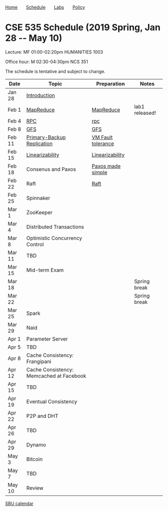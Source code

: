 

[Home](README.md) &nbsp; &nbsp; &nbsp;
[Schedule](schedule.md) &nbsp; &nbsp; &nbsp;
[Labs](labs.md) &nbsp; &nbsp; &nbsp;
[Policy](policy.md)

# CSE 535 Schedule (2019 Spring, Jan 28 -- May 10)

Lecture: MF 01:00-02:20pm HUMANITIES 1003 

Office hour: M 02:30-04:30pm NCS 351

The schedule is tentative and subject to change.

| Date   | Topic &nbsp;                                    | Preparation                                     | Notes          |
|--------|-------------------------------------------------|-------------------------------------------------|----------------|
| Jan 28 | [Introduction](notes/01-intro.md)               |                                                 |                |
| Feb 1  | [MapReduce](notes/02-mapreduce.pdf)             | [MapReduce](readings/mapreduce.pdf)             | lab1 released! |
| Feb 4  | [RPC](notes/03-rpc.pdf)                         | [rpc](readings/rpc.pdf)                         |                |
| Feb 8  | [GFS](notes/04-gfs.pdf)                         | [GFS](readings/gfs.pdf)                         |                |
| Feb 11 | [Primary-Backup Replication](notes/05-vmft.pdf) | [VM Fault tolerance](readings/vm-ft.pdf)        |                |
| Feb 15 | [Linearizability](notes/06-linear.pdf)           | [Linearizability](readings/linearizability.pdf) |                |
| Feb 18 | Consenus and Paxos                              | [Paxos made simple](readings/paxos.pdf)         |                |
| Feb 22 | Raft                                            | [Raft](readings/raft.pdf)                       |                |
| Feb 25 | Spinnaker                                       |                                                 |                |
| Mar 1  | ZooKeeper                                       |                                                 |                |
| Mar 4  | Distributed Transactions                        |                                                 |                |
| Mar 8  | Optimistic Concurrency Control                  |                                                 |                |
| Mar 11 | TBD                                             |                                                 |                |
| Mar 15 | Mid-term Exam                                   |                                                 |                |
| Mar 18 |                                                 |                                                 | Spring break   |
| Mar 22 |                                                 |                                                 | Spring break   |
| Mar 25 | Spark                                           |                                                 |                |
| Mar 29 | Naid                                            |                                                 |                |
| Apr 1  | Parameter Server                                |                                                 |                |
| Apr 5  | TBD                                             |                                                 |                |
| Apr 8  | Cache Consistency: Frangipani                   |                                                 |                |
| Apr 12 | Cache Consistency: Memcached at Facebook        |                                                 |                |
| Apr 15 | TBD                                             |                                                 |                |
| Apr 19 | Eventual Consistency                            |                                                 |                |
| Apr 22 | P2P and DHT                                     |                                                 |                |
| Apr 26 | TBD                                             |                                                 |                |
| Apr 29 | Dynamo                                          |                                                 |                |
| May 3  | Bitcoin                                         |                                                 |                |
| May 7  | TBD                                             |                                                 |                |
| May 10 | Review                                          |                                                 |                |





[SBU calendar](https://www.stonybrook.edu/commcms/registrar/calendars/_ucalcontent/fall18summer19.php)
